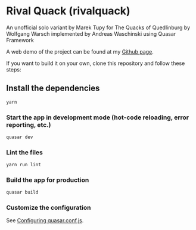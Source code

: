 # Rival Quack (rivalquack)

An unofficial solo variant by Marek Tupy for The Quacks of Quedlinburg by Wolfgang Warsch implemented by Andreas Waschinski using Quasar Framework

A web demo of the project can be found at my [Github page](https://waschinski.github.io/rivalquack/).

If you want to build it on your own, clone this repository and follow these steps:

## Install the dependencies

```bash
yarn
```

### Start the app in development mode (hot-code reloading, error reporting, etc.)

```bash
quasar dev
```

### Lint the files

```bash
yarn run lint
```

### Build the app for production

```bash
quasar build
```

### Customize the configuration

See [Configuring quasar.conf.js](https://quasar.dev/quasar-cli/quasar-conf-js).
